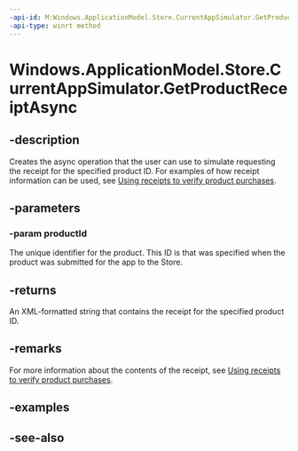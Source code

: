 ```yaml
---
-api-id: M:Windows.ApplicationModel.Store.CurrentAppSimulator.GetProductReceiptAsync(System.String)
-api-type: winrt method
---
```


<!-- Method syntax
public Windows.Foundation.IAsyncOperation<string> GetProductReceiptAsync(System.String productId)
-->

# Windows.ApplicationModel.Store.CurrentAppSimulator.GetProductReceiptAsync

## -description
Creates the async operation that the user can use to simulate requesting the receipt for the specified product ID. For examples of how receipt information can be used, see [Using receipts to verify product purchases](https://docs.microsoft.com/windows/uwp/monetize/use-receipts-to-verify-product-purchases).

## -parameters
### -param productId
The unique identifier for the product. This ID is that was specified when the product was submitted for the app to the Store.

## -returns
An XML-formatted string that contains the receipt for the specified product ID.

## -remarks
For more information about the contents of the receipt, see [Using receipts to verify product purchases](https://docs.microsoft.com/windows/uwp/monetize/use-receipts-to-verify-product-purchases).

## -examples

## -see-also
